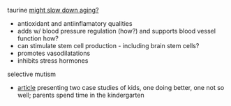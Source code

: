 

taurine [might slow down aging?](https://www.cnbc.com/2023/10/27/longevity-doctor-says-this-is-the-no-1-supplement-he-takes-every-day-to-slow-down-aging.html) 
- antioxidant and antiinflamatory qualities
- adds w/ blood pressure regulation (how?) and supports blood vessel function how?
- can stimulate stem cell production - including brain stem cells?
- promotes vasodilatations
- inhibits stress hormones


selective mutism
- [article](https://www.todaysparent.com/kids/kids-health/what-to-do-when-your-child-wont-speak-2/) presenting two case studies of kids, one doing better, one not so well; parents spend time in the kindergarten 